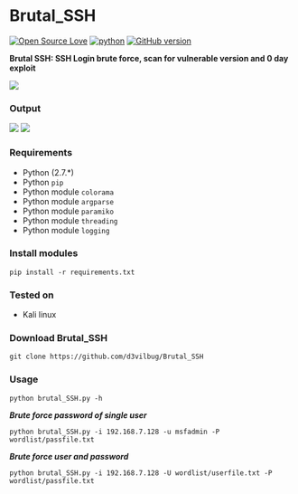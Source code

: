 # Brutal_SSH
[![Open Source Love](https://badges.frapsoft.com/os/v1/open-source.svg?v=102)](https://github.com/ellerbrock/open-source-badge/)
[![python](https://img.shields.io/badge/python-2.7-blue.svg)](https://www.python.org/downloads/)
[![GitHub version](https://d25lcipzij17d.cloudfront.net/badge.svg?id=gh&type=6&v=1.0&x2=0)](http://badge.fury.io/gh/boennemann%2Fbadges)

**Brutal SSH: SSH Login brute force, scan for vulnerable version and 0 day exploit**

<img src="https://i.imgur.com/DoIksgM.png" />

### Output

<img src="https://i.imgur.com/GcIBpFZ.png" />

<img src="https://i.imgur.com/VF7C9bp.png" />

### Requirements

- Python (2.7.*)
- Python `pip`
- Python module `colorama`
- Python module `argparse`
- Python module `paramiko`
- Python module `threading`
- Python module `logging`

### Install modules

	pip install -r requirements.txt

### Tested on

- Kali linux

### Download Brutal_SSH

	git clone https://github.com/d3vilbug/Brutal_SSH


### Usage

	python brutal_SSH.py -h

***Brute force password of single user***
	
	python brutal_SSH.py -i 192.168.7.128 -u msfadmin -P wordlist/passfile.txt

***Brute force user and password***
	
	python brutal_SSH.py -i 192.168.7.128 -U wordlist/userfile.txt -P wordlist/passfile.txt


